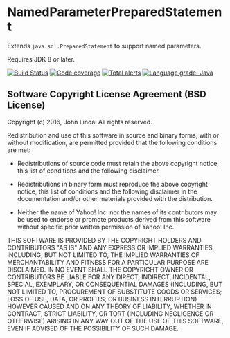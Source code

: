 NamedParameterPreparedStatement
===============================

Extends `java.sql.PreparedStatement` to support named parameters.

Requires JDK 8 or later.

[![Build Status](https://secure.travis-ci.org/jafl/named-parameter-prepared-statement.png?branch=master)](http://travis-ci.org/jafl/named-parameter-prepared-statement)
[![Code coverage](https://img.shields.io/codecov/c/github/jafl/named-parameter-prepared-statement/master.svg?style=flat)](https://codecov.io/gh/jafl/named-parameter-prepared-statement)
[![Total alerts](https://img.shields.io/lgtm/alerts/g/jafl/named-parameter-prepared-statement.svg?logo=lgtm&logoWidth=18)](https://lgtm.com/projects/g/jafl/named-parameter-prepared-statement/alerts/)
[![Language grade: Java](https://img.shields.io/lgtm/grade/java/g/jafl/named-parameter-prepared-statement.svg?logo=lgtm&logoWidth=18)](https://lgtm.com/projects/g/jafl/named-parameter-prepared-statement/context:java)

Software Copyright License Agreement (BSD License)
--------------------------------------------------

Copyright (c) 2016, John Lindal
All rights reserved.

Redistribution and use of this software in source and binary forms, with or
without modification, are permitted provided that the following conditions
are met:

* Redistributions of source code must retain the above
  copyright notice, this list of conditions and the
  following disclaimer.

* Redistributions in binary form must reproduce the above
  copyright notice, this list of conditions and the
  following disclaimer in the documentation and/or other
  materials provided with the distribution.

* Neither the name of Yahoo! Inc. nor the names of its
  contributors may be used to endorse or promote products
  derived from this software without specific prior
  written permission of Yahoo! Inc.

THIS SOFTWARE IS PROVIDED BY THE COPYRIGHT HOLDERS AND CONTRIBUTORS "AS IS"
AND ANY EXPRESS OR IMPLIED WARRANTIES, INCLUDING, BUT NOT LIMITED TO, THE
IMPLIED WARRANTIES OF MERCHANTABILITY AND FITNESS FOR A PARTICULAR PURPOSE
ARE DISCLAIMED. IN NO EVENT SHALL THE COPYRIGHT OWNER OR CONTRIBUTORS BE
LIABLE FOR ANY DIRECT, INDIRECT, INCIDENTAL, SPECIAL, EXEMPLARY, OR
CONSEQUENTIAL DAMAGES (INCLUDING, BUT NOT LIMITED TO, PROCUREMENT OF
SUBSTITUTE GOODS OR SERVICES; LOSS OF USE, DATA, OR PROFITS; OR BUSINESS
INTERRUPTION) HOWEVER CAUSED AND ON ANY THEORY OF LIABILITY, WHETHER IN
CONTRACT, STRICT LIABILITY, OR TORT (INCLUDING NEGLIGENCE OR OTHERWISE)
ARISING IN ANY WAY OUT OF THE USE OF THIS SOFTWARE, EVEN IF ADVISED OF THE
POSSIBILITY OF SUCH DAMAGE.
